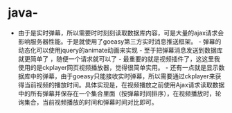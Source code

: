 # java-
 - 由于是实时弹幕，所以需要时时刻刻读取数据库内容，可是大量的ajax请求会影响服务器性能。于是就使用了goeasy第三方实时消息推送框架。  - 弹幕的动态化可以使用jquery的animate动画来实现  - 至于把弹幕消息发送到数据库就更简单了 ，随便一个请求就可以了  - 最重要的就是视频插件了，这这里我使用的是ckplayer网页视频播放器，觉得很简单实用。  - 还有一点就是显示数据库中的弹幕，由于goeasy只能接收实时弹幕，所以需要通过ckplayer来获得当前视频的播放时间。具体实现是，在视频播放之前使用Ajax请求读取数据中的所有弹幕并保存在一个集合里面（按弹幕时间排序），在视频播放时，轮询集合，当前视频播放的时间和弹幕时间对比即可。
